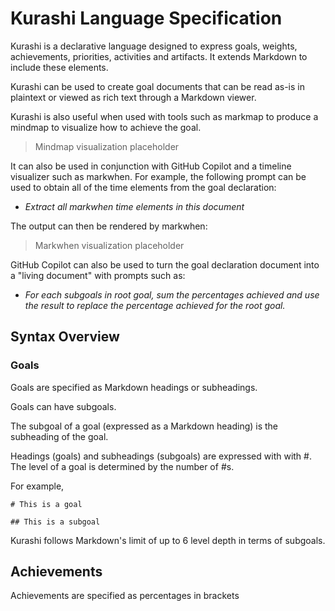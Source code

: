 # Kurashi Language Specification

Kurashi is a declarative language designed to express goals, weights, achievements, priorities, activities and artifacts. It extends Markdown to include these elements.

Kurashi can be used to create goal documents that can be read as-is in plaintext or viewed as rich text through a Markdown viewer.

Kurashi is also useful when used with tools such as markmap to produce a mindmap to visualize how to achieve the goal. 

> Mindmap visualization placeholder

It can also be used in conjunction with GitHub Copilot and a timeline visualizer such as markwhen. For example, the following prompt can be used to obtain all of the time elements from the goal declaration:

* _Extract all markwhen time elements in this document_

The output can then be rendered by markwhen:

> Markwhen visualization placeholder

GitHub Copilot can also be used to turn the goal declaration document into a "living document" with prompts such as:

* _For each subgoals in root goal, sum the percentages achieved and use the result to replace the percentage achieved for the root goal._

## Syntax Overview

### Goals

Goals are specified as Markdown headings or subheadings.

Goals can have subgoals.

The subgoal of a goal (expressed as a Markdown heading) is the subheading of the goal.

Headings (goals) and subheadings (subgoals) are expressed with with #. The level of a goal is determined by the number of #s.

For example,

```
# This is a goal

## This is a subgoal

```
Kurashi follows Markdown's limit of up to 6 level depth in terms of subgoals.

## Achievements

Achievements are specified as percentages in brackets

